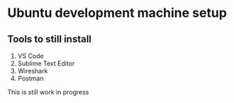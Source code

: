 # Ubuntu development machine setup

## Tools to still install

1. VS Code
2. Sublime Text Editor
3. Wireshark
4. Postman

This is still work in progress
